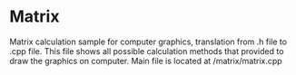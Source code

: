 # Matrix
Matrix calculation sample for computer graphics, translation from .h file to .cpp file.
This file shows all possible calculation methods that provided to draw the graphics on computer.
Main file is located at /matrix/matrix.cpp
